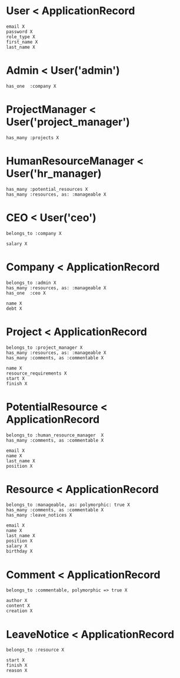 # User < ApplicationRecord
    email X
    password X
    role_type X
    first_name X
    last_name X

# Admin < User('admin')
    has_one  :company X

# ProjectManager < User('project_manager')
    has_many :projects X

# HumanResourceManager < User('hr_manager)
    has_many :potential_resources X
    has_many :resources, as: :manageable X

# CEO < User('ceo')
    belongs_to :company X
    
    salary X

# Company < ApplicationRecord
    belongs_to :admin X
    has_many :resources, as: :manageable X
    has_one  :ceo X

    name X
    debt X
    
# Project < ApplicationRecord
    belongs_to :project_manager X
    has_many :resources, as: :manageable X
    has_many :comments, as :commentable X

    name X
    resource_requirements X
    start X
    finish X

# PotentialResource < ApplicationRecord
    belongs_to :human_resource_manager  X
    has_many :comments, as :commentable X

    email X
    name X
    last_name X
    position X

# Resource < ApplicationRecord
    belongs_to :manageable, as: polymorphic: true X
    has_many :comments, as :commentable X
    has_many :leave_notices X

    email X
    name X
    last_name X
    position X
    salary X
    birthday X

# Comment < ApplicationRecord
    belongs_to :commentable, polymorphic => true X

    author X
    content X
    creation X

# LeaveNotice < ApplicationRecord
    belongs_to :resource X

    start X
    finish X
    reason X
